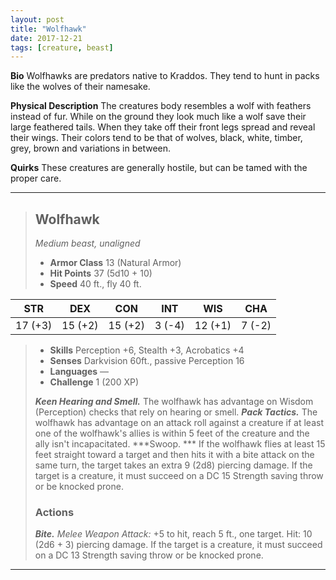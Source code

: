 ```yaml
---
layout: post
title: "Wolfhawk"
date: 2017-12-21
tags: [creature, beast]
---
```

**Bio** Wolfhawks are predators native to Kraddos. They tend to hunt in packs like the wolves of their namesake.

**Physical Description** The creatures body resembles a wolf with feathers instead of fur. While on the ground they look much like a wolf save their large feathered tails. When they take off their front legs spread and reveal their wings. Their colors tend to be that of wolves, black, white, timber, grey, brown and variations in between.

**Quirks** These creatures are generally hostile, but can be tamed with the proper care.

---
> ## Wolfhawk
>*Medium beast, unaligned*
> - **Armor Class** 13 (Natural Armor)
> - **Hit Points** 37 (5d10 + 10)
> - **Speed** 40 ft., fly 40 ft.

|STR|DEX|CON|INT|WIS|CHA|
|:---:|:---:|:---:|:---:|:---:|:---:|
|17 (+3)|15 (+2)|15 (+2)|3 (-4)|12 (+1)|7 (-2)|

> - **Skills** Perception +6, Stealth +3, Acrobatics +4
> - **Senses** Darkvision 60ft., passive Perception 16
> - **Languages** —
> - **Challenge** 1 (200 XP)
>
> ***Keen Hearing and Smell.*** The wolfhawk has advantage on Wisdom (Perception) checks that rely on hearing or smell.
> ***Pack Tactics.*** The wolfhawk has advantage on an attack roll against a creature if at least one of the wolfhawk's allies is within 5 feet of the creature and the ally isn't incapacitated.
> ***Swoop. *** If the wolfhawk flies at least 15 feet straight toward a target and then hits it with a bite attack on the same turn, the target takes an extra 9 (2d8) piercing damage. If the target is a creature, it must succeed on a DC 15 Strength saving throw or be knocked prone.
> ### Actions
> ***Bite.*** *Melee Weapon Attack:* +5 to hit, reach 5 ft., one target. Hit: 10 (2d6 + 3) piercing damage. If the target is a creature, it must succeed on a DC 13 Strength saving throw or be knocked prone.
---